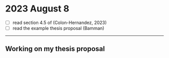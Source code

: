 # 2023 August 8

- [ ] read section 4.5 of (Colon-Hernandez, 2023)
- [ ] read the example thesis proposal (Bamman)

---

## Working on my thesis proposal
